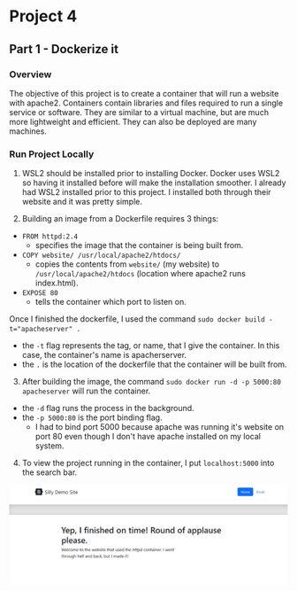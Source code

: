 # Project 4

## Part 1 - Dockerize it

### Overview
The objective of this project is to create a container that will run a website with apache2. Containers contain libraries and files required to run a single service or software. They are similar to a virtual machine, but are much more lightweight and efficient. They can also be deployed are many machines.
  
### Run Project Locally
1. WSL2 should be installed prior to installing Docker. Docker uses WSL2 so having it installed before will make the installation smoother. I already had WSL2 installed prior to this project. I installed both through their website and it was pretty simple.
  
2. Building an image from a Dockerfile requires 3 things:  
  *  ` FROM httpd:2.4 `  
     * specifies the image that the container is being built from. 
  *  ` COPY website/ /usr/local/apache2/htdocs/ ` 
     * copies the contents from `website/` (my website) to `/usr/local/apache2/htdocs` (location where apache2 runs index.html).
  * `EXPOSE 80` 
     * tells the container which port to listen on.
     
  Once I finished the dockerfile, I used the command ` sudo docker build -t="apacheserver" . `
  * the `-t` flag represents the tag, or name, that I give the container. In this case, the container's name is apacherserver.
  * the `.` is the location of the dockerfile that the container will be built from.
     
 3. After building the image, the command `sudo docker run -d -p 5000:80 apacheserver` will run the container.
  * the `-d` flag runs the process in the background.
  * the `-p 5000:80` is the port binding flag.
    * I had to bind port 5000 because apache was running it's website on port 80 even though I don't have apache installed on my local system.

 4. To view the project running in the container, I put `localhost:5000` into the search bar.
 
 ![My Website](https://github.com/WSU-kduncan/3120-cicd-tylerireland/blob/main/apachesite.JPG)
     
     
  
